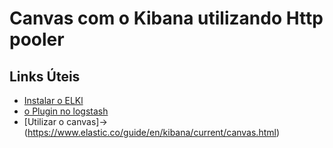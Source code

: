 # Canvas com o Kibana utilizando Http pooler

## **Links Úteis**
* [Instalar o ELKl](https://www.elastic.co/guide/en/elastic-stack/current/installing-elastic-stack.html)
* [o Plugin no logstash](https://www.elastic.co/guide/en/logstash/current/plugins-inputs-http_poller.html)
* [Utilizar o canvas]-> (https://www.elastic.co/guide/en/kibana/current/canvas.html)




